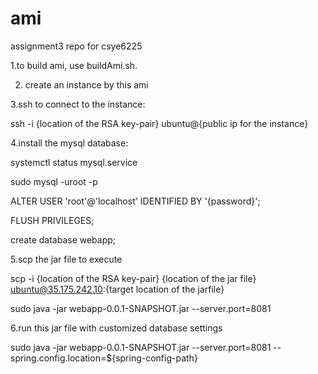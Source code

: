 # ami
assignment3 repo for csye6225

1.to build ami, use buildAmi.sh.


2. create an instance by this ami


3.ssh to connect to the instance:

ssh -i {location of the RSA key-pair} ubuntu@{public ip for the instance}


4.install the mysql database:

systemctl status mysql.service

sudo mysql -uroot -p

ALTER USER 'root'@'localhost' IDENTIFIED BY '{password}';

FLUSH PRIVILEGES;

create database webapp;


5.scp the jar file to execute

scp -i {location of the RSA key-pair} {location of the jar file} ubuntu@35.175.242.10:{target location of the jarfile}

sudo java -jar webapp-0.0.1-SNAPSHOT.jar --server.port=8081


6.run this jar file with customized database settings

sudo java -jar webapp-0.0.1-SNAPSHOT.jar --server.port=8081 --spring.config.location=${spring-config-path}
